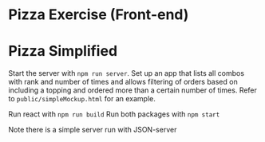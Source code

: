 # Pizza Exercise (Front-end)

# Pizza Simplified
Start the server with `npm run server`. Set up an app that lists all combos with rank and number of times and allows filtering of orders based on including a topping and ordered more than a certain number of times. 
Refer to `public/simpleMockup.html` for an example. 

Run react with `npm run build`
Run both packages with `npm start`

Note there is a simple server run with JSON-server
